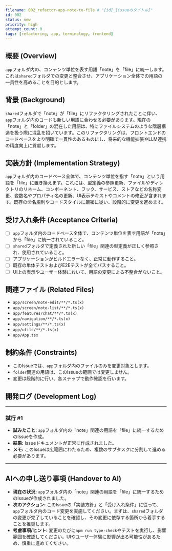 ```yaml
---
filename: 002_refactor-app-note-to-file # "[id]_[issueのタイトル]"
id: 002
status: new
priority: high
attempt_count: 0
tags: [refactoring, app, terminology, frontend]
---
```


## 概要 (Overview)

`app`フォルダ内の、コンテンツ単位を表す用語「note」を「file」に統一します。これは`shared`フォルダでの変更と整合させ、アプリケーション全体での用語の一貫性を高めることを目的とします。

## 背景 (Background)

`shared`フォルダで「note」が「file」にリファクタリングされたことに伴い、`app`フォルダ内のコードも新しい用語に合わせる必要があります。現在の「note」と「folder」の混在した用語は、特にファイルシステムのような階層構造を扱う際に混乱を招いています。このリファクタリングは、フロントエンドのコードベースをより明確で一貫性のあるものにし、将来的な機能拡張やLLM連携の精度向上に貢献します。

## 実装方針 (Implementation Strategy)

`app`フォルダ内のコードベース全体で、コンテンツ単位を指す「note」という用語を「file」に置き換えます。これには、型定義の参照更新、ファイルやディレクトリのリネーム、コンポーネント、フック、サービス、ストアなどの名称変更、変数名やプロパティ名の更新、UI表示テキストやコメントの修正が含まれます。既存の命名規則やコードスタイルに厳密に従い、段階的に変更を進めます。

## 受け入れ条件 (Acceptance Criteria)

- [ ] `app`フォルダ内のコードベース全体で、コンテンツ単位を表す用語が「note」から「file」に統一されていること。
- [ ] `shared`フォルダで定義された新しい「file」関連の型定義が正しく参照され、使用されていること。
- [ ] アプリケーションがビルドエラーなく、正常に動作すること。
- [ ] 既存の単体テストおよびE2Eテストが全てパスすること。
- [ ] UI上の表示やユーザー体験において、用語の変更による不整合がないこと。

## 関連ファイル (Related Files)

- `app/screen/note-edit/**/*.ts(x)`
- `app/screen/note-list/**/*.ts(x)`
- `app/features/chat/**/*.ts(x)`
- `app/navigation/**/*.ts(x)`
- `app/settings/**/*.ts(x)`
- `app/utils/**/*.ts(x)`
- `app/App.tsx`

## 制約条件 (Constraints)

- このIssueでは、`app`フォルダ内のファイルのみを変更対象とします。
- `folder`関連の用語は、このIssueの範囲では変更しません。
- 変更は段階的に行い、各ステップで動作確認を行います。

## 開発ログ (Development Log)

---
### 試行 #1

- **試みたこと:** `app`フォルダ内の「note」関連の用語を「file」に統一するためのIssueを作成。
- **結果:** Issueドキュメントが正常に作成されました。
- **メモ:** このIssueは広範囲にわたるため、複数のサブタスクに分割して進める必要があります。

---

## AIへの申し送り事項 (Handover to AI)

- **現在の状況:** `app`フォルダ内の「note」関連の用語を「file」に統一するためのIssueが作成されました。
- **次のアクション:** このIssueの「実装方針」と「受け入れ条件」に従って、`app`フォルダ内のコード変更を実施してください。まずは、`shared`フォルダの変更が完了していることを確認し、その変更に依存する箇所から着手することを推奨します。
- **考慮事項/ヒント:** 変更のたびに`npm run type-check`やテストを実行し、影響範囲を確認してください。UIやユーザー体験に影響が出る可能性があるため、慎重に進めてください。